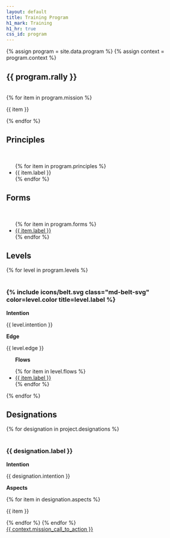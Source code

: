 ```yaml
---
layout: default
title: Training Program
h1_mark: Training
h1_hr: true
css_id: program
---
```

{% assign program = site.data.program %}
{% assign context = program.context %}

<section>
  <h2>{{ program.rally }}</h2>
  <br>
  {% for item in program.mission %}
  <p>{{ item }}</p>
  {% endfor %}
</section>

<section>
  <h2>Principles</h2>
  <br>
  <ul>
    {% for item in program.principles %}
      <li>{{ item.label }}</li>
    {% endfor %}
  </ul>
</section>

<section>
  <h2>Forms</h2>
  <br>
  <ul>
    {% for item in program.forms %}
      <li><a href="{{ item.url }}" target="_blank">{{ item.label }}</a></li>
    {% endfor %}
  </ul>
</section>

<section>
  <h2>Levels</h2>
  {% for level in program.levels %}
      <br>
      <br>
      <h3>
      {% include icons/belt.svg
      class="md-belt-svg"
      color=level.color
      title=level.label %}
      </h3>
      <p><strong>Intention</strong></p> <p>{{ level.intention }}</p>
      <p><strong>Edge</strong></p> <p>{{ level.edge }}</p>
      <ul>
        <p><strong>Flows</strong></p>
        {% for item in level.flows %}
          <li><a href="{{ item.url }}" target="_blank">{{ item.label }}</a></li>
        {% endfor %}
      </ul>
  {% endfor %}
</section>

<section>
  <h2>Designations</h2>
  {% for designation in project.designations %}
  <br>
  <br>
  <h3>{{ designation.label }}</h3>
  <p><strong>Intention</strong></p> <p>{{ designation.intention }}</p>
  <p><strong>Aspects</strong></p>
    {% for item in designation.aspects %}
  <p>{{ item }}</p>
    {% endfor %}
  {% endfor %}
</section>

<div class="md-cta-group">
    <a href="{{'/' | relative_url }}">{{ context.mission_call_to_action }}</a>
</div>



